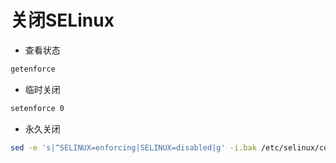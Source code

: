 关闭SELinux
=
- 查看状态
```bash
getenforce
```
- 临时关闭
```bash
setenforce 0
```
- 永久关闭
```bash
sed -e 's|^SELINUX=enforcing|SELINUX=disabled|g' -i.bak /etc/selinux/config
```
